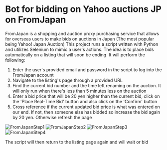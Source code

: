 # Bot for bidding on Yahoo auctions JP on FromJapan

FromJapan is a shopping and auction proxy purchasing service that allows for overseas users to make bids on auctions in Japan (The most popular being Yahoo! Japan Auction)
This project runs a script written with Python and utilizes Selenium to mimic a user's actions. The idea is to place bids automatically on a listing that will soon be ending. It will perform the following:
1. Enter the user's provided email and password in the script to log into the FromJapan account
2. Navigate to the listing's page through a provided URL
3. Find the current bid number and the time left renaming on the auction. It will only run when there's less than 5 minutes less on the auction
4. Enter a bid price that will be 20 yen higher than the current bid, click on the 'Place Real-Time Bid' button and also click on the 'Confirm' button
5. Cross reference if the current updated bid price is what was entered on our end. If not, then someone else has bidded so increase the bid again by 20 yen. Otherwise refresh the page

![FromJapanStep1](https://github.com/CamyKam/Python_Auction_Bot/assets/60831407/ee9ad1ea-6fa8-4a07-b8d9-847f5b032d15)
![FromJapanStep2](https://github.com/CamyKam/Python_Auction_Bot/assets/60831407/b0843288-15fc-40a4-ac8f-7f8d8b253c3a)
![FromJapanStep3](https://github.com/CamyKam/Python_Auction_Bot/assets/60831407/62f224c8-97ce-4939-88d2-55c2dbe9e69d)
![FromJapanStep4](https://github.com/CamyKam/Python_Auction_Bot/assets/60831407/9d702283-648f-44e9-bdbe-29026521e713)

The script will then return to the listing page again and will wait or bid

